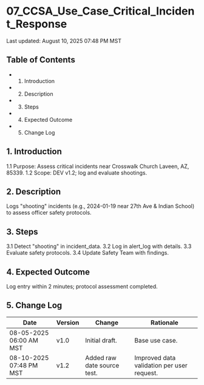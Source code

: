 # 07_CCSA_Use_Case_Critical_Incident_Response

Last updated: August 10, 2025 07:48 PM MST

## Table of Contents
- 1. Introduction
- 2. Description
- 3. Steps
- 4. Expected Outcome
- 5. Change Log

## 1. Introduction
1.1 Purpose: Assess critical incidents near Crosswalk Church Laveen, AZ, 85339.
1.2 Scope: DEV v1.2; log and evaluate shootings.

## 2. Description
Logs "shooting" incidents (e.g., 2024-01-19 near 27th Ave & Indian School) to assess officer safety protocols.

## 3. Steps
3.1 Detect "shooting" in incident_data.
3.2 Log in alert_log with details.
3.3 Evaluate safety protocols.
3.4 Update Safety Team with findings.

## 4. Expected Outcome
Log entry within 2 minutes; protocol assessment completed.

## 5. Change Log
| Date | Version | Change | Rationale |
|------|---------|--------|-----------|
| 08-05-2025 06:00 AM MST | v1.0 | Initial draft. | Base use case. |
| 08-10-2025 07:48 PM MST | v1.2 | Added raw date source test. | Improved data validation per user request. |